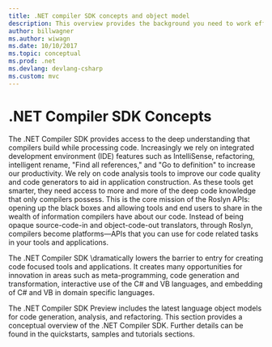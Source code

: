 ```yaml
---
title: .NET compiler SDK concepts and object model
description: This overview provides the background you need to work effectively with the .NET compiler SDK. You'll learn the API layers, the major types involved, and the overall object model.
author: billwagner
ms.author: wiwagn
ms.date: 10/10/2017
ms.topic: conceptual
ms.prod: .net
ms.devlang: devlang-csharp
ms.custom: mvc
---
```


# .NET Compiler SDK Concepts

The .NET Compiler SDK provides access to the deep understanding that
compilers build while processing code. Increasingly we rely on integrated
development environment (IDE) features such as IntelliSense, refactoring,
intelligent rename, "Find all references," and "Go to definition" to
increase our productivity. We rely on code analysis tools to improve our
code quality and code generators to aid in application construction. As
these tools get smarter, they need access to more and more of the deep
code knowledge that only compilers possess. This is the core mission of
the Roslyn APIs: opening up the black boxes and allowing tools and end
users to share in the wealth of information compilers have about our code.
Instead of being opaque source-code-in and object-code-out translators,
through Roslyn, compilers become platforms—APIs that you can use for code
related tasks in your tools and applications.

The .NET Compiler SDK \dramatically lowers the barrier
to entry for creating code focused tools and applications. It creates many
opportunities for innovation in areas such as meta-programming, code
generation and transformation, interactive use of the C# and VB languages,
and embedding of C# and VB in domain specific languages.

The .NET Compiler SDK Preview includes the latest language object models
for code generation, analysis, and refactoring. This section provides a
conceptual overview of the .NET Compiler SDK. Further details can be
found in the quickstarts, samples and tutorials sections.
